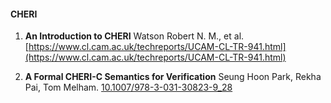 #### CHERI

1. **An Introduction to CHERI** Watson Robert N. M., et al. [https://www.cl.cam.ac.uk/techreports/UCAM-CL-TR-941.html](https://www.cl.cam.ac.uk/techreports/UCAM-CL-TR-941.html)

2. **A Formal CHERI-C Semantics for Verification** Seung Hoon Park, Rekha Pai, Tom Melham. [10.1007/978-3-031-30823-9_28](https://doi.org/10.1007/978-3-031-30823-9_28)
